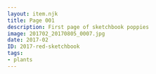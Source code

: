 ```yaml
---
layout: item.njk
title: Page 001
description: First page of sketchbook poppies
image: 201702_20170805_0007.jpg
date: 2017-02
ID: 2017-red-sketchbook
tags:  
- plants
---
```

